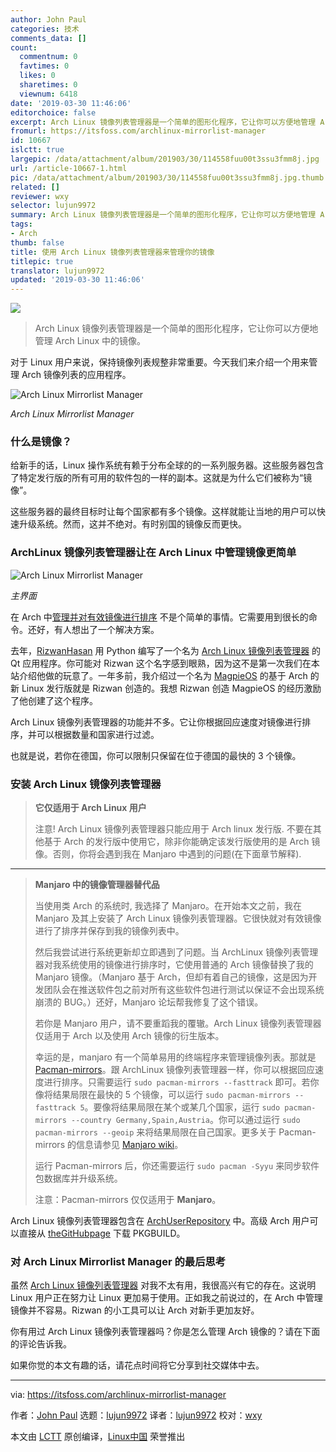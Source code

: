```yaml
---
author: John Paul
categories: 技术
comments_data: []
count:
  commentnum: 0
  favtimes: 0
  likes: 0
  sharetimes: 0
  viewnum: 6418
date: '2019-03-30 11:46:06'
editorchoice: false
excerpt: Arch Linux 镜像列表管理器是一个简单的图形化程序，它让你可以方便地管理 Arch Linux 中的镜像。
fromurl: https://itsfoss.com/archlinux-mirrorlist-manager
id: 10667
islctt: true
largepic: /data/attachment/album/201903/30/114558fuu00t3ssu3fmm8j.jpg
url: /article-10667-1.html
pic: /data/attachment/album/201903/30/114558fuu00t3ssu3fmm8j.jpg.thumb.jpg
related: []
reviewer: wxy
selector: lujun9972
summary: Arch Linux 镜像列表管理器是一个简单的图形化程序，它让你可以方便地管理 Arch Linux 中的镜像。
tags:
- Arch
thumb: false
title: 使用 Arch Linux 镜像列表管理器来管理你的镜像
titlepic: true
translator: lujun9972
updated: '2019-03-30 11:46:06'
---
```


![](/data/attachment/album/201903/30/114558fuu00t3ssu3fmm8j.jpg)



> 
> Arch Linux 镜像列表管理器是一个简单的图形化程序，它让你可以方便地管理 Arch Linux 中的镜像。
> 
> 
> 


对于 Linux 用户来说，保持镜像列表规整非常重要。今天我们来介绍一个用来管理 Arch 镜像列表的应用程序。


![Arch Linux Mirrorlist Manager](/data/attachment/album/201903/30/114608mv07om9ym088g8m0.png)


*Arch Linux Mirrorlist Manager*


### 什么是镜像？


给新手的话，Linux 操作系统有赖于分布全球的的一系列服务器。这些服务器包含了特定发行版的所有可用的软件包的一样的副本。这就是为什么它们被称为“镜像”。


这些服务器的最终目标时让每个国家都有多个镜像。这样就能让当地的用户可以快速升级系统。然而，这并不绝对。有时别国的镜像反而更快。


### ArchLinux 镜像列表管理器让在 Arch Linux 中管理镜像更简单


![Arch Linux Mirrorlist Manager](/data/attachment/album/201903/30/114610jilmui82oi0898wp.jpg)


*主界面*


在 Arch 中[管理并对有效镜像进行排序](https://wiki.archlinux.org/index.php/Mirrors) 不是个简单的事情。它需要用到很长的命令。还好，有人想出了一个解决方案。


去年，[RizwanHasan](https://github.com/Rizwan-Hasan) 用 Python 编写了一个名为 [Arch Linux 镜像列表管理器](https://github.com/Rizwan-Hasan/ArchLinux-Mirrorlist-Manager) 的 Qt 应用程序。你可能对 Rizwan 这个名字感到眼熟，因为这不是第一次我们在本站介绍他做的玩意了。一年多前，我介绍过一个名为 [MagpieOS](https://itsfoss.com/magpieos/) 的基于 Arch 的新 Linux 发行版就是 Rizwan 创造的。我想 Rizwan 创造 MagpieOS 的经历激励了他创建了这个程序。


Arch Linux 镜像列表管理器的功能并不多。它让你根据回应速度对镜像进行排序，并可以根据数量和国家进行过滤。


也就是说，若你在德国，你可以限制只保留在位于德国的最快的 3 个镜像。


### 安装 Arch Linux 镜像列表管理器



> 
> **它仅适用于 Arch Linux 用户**
> 
> 
> 注意! Arch Linux 镜像列表管理器只能应用于 Arch linux 发行版. 不要在其他基于 Arch 的发行版中使用它，除非你能确定该发行版使用的是 Arch 镜像。否则，你将会遇到我在 Manjaro 中遇到的问题(在下面章节解释).
> 
> 
> 




---



> 
> **Manjaro 中的镜像管理器替代品**
> 
> 
> 当使用类 Arch 的系统时, 我选择了 Manjaro。在开始本文之前，我在 Manjaro 及其上安装了 Arch Linux 镜像列表管理器。它很快就对有效镜像进行了排序并保存到我的镜像列表中。
> 
> 
> 然后我尝试进行系统更新却立即遇到了问题。当 ArchLinux 镜像列表管理器对我系统使用的镜像进行排序时，它使用普通的 Arch 镜像替换了我的 Manjaro 镜像。（Manjaro 基于 Arch，但却有着自己的镜像，这是因为开发团队会在推送软件包之前对所有这些软件包进行测试以保证不会出现系统崩溃的 BUG。）还好，Manjaro 论坛帮我修复了这个错误。
> 
> 
> 若你是 Manjaro 用户，请不要重蹈我的覆辙。Arch Linux 镜像列表管理器 仅适用于 Arch 以及使用 Arch 镜像的衍生版本。
> 
> 
> 幸运的是，manjaro 有一个简单易用的终端程序来管理镜像列表。那就是 [Pacman-mirrors](https://wiki.manjaro.org/index.php?title=Pacman-mirrors)。跟 ArchLinux 镜像列表管理器一样，你可以根据回应速度进行排序。只需要运行 `sudo pacman-mirrors --fasttrack` 即可。若你像将结果局限在最快的 5 个镜像，可以运行 `sudo pacman-mirrors --fasttrack 5`。要像将结果局限在某个或某几个国家，运行 `sudo pacman-mirrors --country Germany,Spain,Austria`。你可以通过运行 `sudo pacman-mirrors --geoip` 来将结果局限在自己国家。更多关于 Pacman-mirrors 的信息请参见 [Manjaro wiki](https://wiki.manjaro.org/index.php?title=Pacman-mirrors)。
> 
> 
> 运行 Pacman-mirrors 后，你还需要运行 `sudo pacman -Syyu` 来同步软件包数据库并升级系统。
> 
> 
> 注意：Pacman-mirrors 仅仅适用于 **Manjaro**。
> 
> 
> 


Arch Linux 镜像列表管理器包含在 [ArchUserRepository](https://aur.archlinux.org/packages/mirrorlist-manager) 中。高级 Arch 用户可以直接从 [theGitHubpage](https://github.com/Rizwan-Hasan/MagpieOS-Packages/tree/master/ArchLinux-Mirrorlist-Manager) 下载 PKGBUILD。


### 对 Arch Linux Mirrorlist Manager 的最后思考


虽然 [Arch Linux 镜像列表管理器](https://github.com/Rizwan-Hasan/ArchLinux-Mirrorlist-Manager) 对我不太有用，我很高兴有它的存在。这说明 Linux 用户正在努力让 Linux 更加易于使用。正如我之前说过的，在 Arch 中管理镜像并不容易。Rizwan 的小工具可以让 Arch 对新手更加友好。


你有用过 Arch Linux 镜像列表管理器吗？你是怎么管理 Arch 镜像的？请在下面的评论告诉我。


如果你觉的本文有趣的话，请花点时间将它分享到社交媒体中去。




---


via: <https://itsfoss.com/archlinux-mirrorlist-manager>


作者：[John Paul](https://itsfoss.com/author/john/) 选题：[lujun9972](https://github.com/lujun9972) 译者：[lujun9972](https://github.com/lujun9972) 校对：[wxy](https://github.com/wxy)


本文由 [LCTT](https://github.com/LCTT/TranslateProject) 原创编译，[Linux中国](https://linux.cn/) 荣誉推出